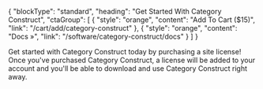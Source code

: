 {
    "blockType": "standard",
    "heading": "Get Started With Category Construct",
    "ctaGroup": [
        {
            "style": "orange",
            "content": "Add To Cart ($15)",
            "link": "/cart/add/category-construct"
        },
        {
            "style": "orange",
            "content": "Docs &raquo;",
            "link": "/software/category-construct/docs"
        }
    ]
}

Get started with Category Construct today by purchasing a site license! Once you've purchased Category Construct, a license will be added to your account and you'll be able to download and use Category Construct right away.
